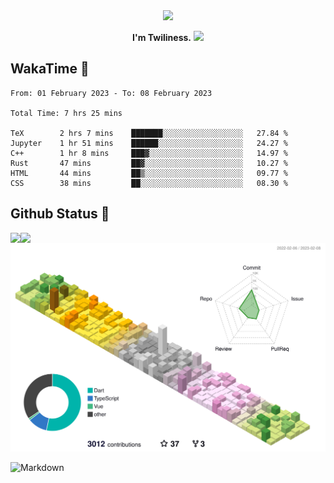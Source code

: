 <div align="center">
<img src="https://images.weserv.nl/?url=avatars.githubusercontent.com/u/10475770?v=4&h=360&w=360&fit=cover&mask=circle&maxage=7d"/>
</div>

<div align="center">

**I'm Twiliness.** <a href="https://github.com/DarkHighness"><img src="https://media.giphy.com/media/hvRJCLFzcasrR4ia7z/giphy.gif" width="5%"></a>

</div>

## WakaTime 🧐

<!--START_SECTION:waka-->

```text
From: 01 February 2023 - To: 08 February 2023

Total Time: 7 hrs 25 mins

TeX        2 hrs 7 mins    ███████░░░░░░░░░░░░░░░░░░   27.84 %
Jupyter    1 hr 51 mins    ██████░░░░░░░░░░░░░░░░░░░   24.27 %
C++        1 hr 8 mins     ███▓░░░░░░░░░░░░░░░░░░░░░   14.97 %
Rust       47 mins         ██▓░░░░░░░░░░░░░░░░░░░░░░   10.27 %
HTML       44 mins         ██▒░░░░░░░░░░░░░░░░░░░░░░   09.77 %
CSS        38 mins         ██░░░░░░░░░░░░░░░░░░░░░░░   08.30 %
```

<!--END_SECTION:waka-->

## Github Status 🥰

<div> 
	<a href="https://github.com/DarkHighness">
		<img align="left" src="https://github-readme-stats-woad-zeta-10.vercel.app/api?username=DarkHighness&show_icons=true&icon_color=805AD5&text_color=718096&bg_color=ffffff&hide_border=true&count_private=true" />
	</a>
	<a href="https://github.com/DarkHighness">
		<img align="left" src="https://github-readme-stats-woad-zeta-10.vercel.app/api/top-langs/?username=DarkHighness&show_icons=true&icon_color=805AD5&text_color=718096&bg_color=ffffff&hide_border=true&count_private=true">
	</a>
</div>

![3D-Profile](https://raw.githubusercontent.com/DarkHighness/DarkHighness/master/profile-3d-contrib/profile-south-season-animate.svg)



 ![Markdown](https://img.shields.io/badge/markdown%20💘-%23000000.svg?style=for-the-badge&logo=markdown&logoColor=white)
